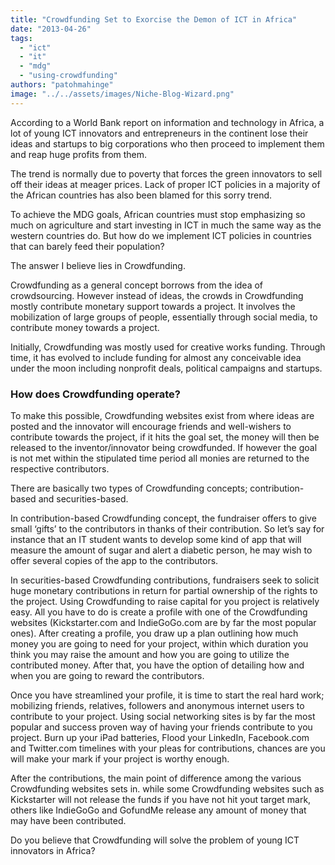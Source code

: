 ```yaml
---
title: "Crowdfunding Set to Exorcise the Demon of ICT in Africa"
date: "2013-04-26"
tags: 
  - "ict"
  - "it"
  - "mdg"
  - "using-crowdfunding"
authors: "patohmahinge"
image: "../../assets/images/Niche-Blog-Wizard.png"
---
```


According to a World Bank report on information and technology in Africa, a lot of young ICT innovators and entrepreneurs in the continent lose their ideas and startups to big corporations who then proceed<!--more--> to implement them and reap huge profits from them.  
  
The trend is normally due to poverty that forces the green innovators to sell off their ideas at meager prices. Lack of proper ICT policies in a majority of the African countries has also been blamed for this sorry trend.  
  
To achieve the MDG goals, African countries must stop emphasizing so much on agriculture and start investing in ICT in much the same way as the western countries do. But how do we implement ICT policies in countries that can barely feed their population?  
  
The answer I believe lies in Crowdfunding.  
  
Crowdfunding as a general concept borrows from the idea of crowdsourcing. However instead of ideas, the crowds in Crowdfunding mostly contribute monetary support towards a project. It involves the mobilization of large groups of people, essentially through social media, to contribute money towards a project.  
  
Initially, Crowdfunding was mostly used for creative works funding. Through time, it has evolved to include funding for almost any conceivable idea under the moon including nonprofit deals, political campaigns and startups.  

### How does Crowdfunding operate?

To make this possible, Crowdfunding websites exist from where ideas are posted and the innovator will encourage friends and well-wishers to contribute towards the project, if it hits the goal set, the money will then be released to the inventor/innovator being crowdfunded. If however the goal is not met within the stipulated time period all monies are returned to the respective contributors.  
  
There are basically two types of Crowdfunding concepts; contribution-based and securities-based.  
  
In contribution-based Crowdfunding concept, the fundraiser offers to give small ‘gifts’ to the contributors in thanks of their contribution. So let’s say for instance that an IT student wants to develop some kind of app that will measure the amount of sugar and alert a diabetic person, he may wish to offer several copies of the app to the contributors.  
  
In securities-based Crowdfunding contributions, fundraisers seek to solicit huge monetary contributions in return for partial ownership of the rights to the project. Using Crowdfunding to raise capital for you project is relatively easy. All you have to do is create a profile with one of the Crowdfunding websites (Kickstarter.com and IndieGoGo.com are by far the most popular ones). After creating a profile, you draw up a plan outlining how much money you are going to need for your project, within which duration you think you may raise the amount and how you are going to utilize the contributed money. After that, you have the option of detailing how and when you are going to reward the contributors.  
  
Once you have streamlined your profile, it is time to start the real hard work; mobilizing friends, relatives, followers and anonymous internet users to contribute to your project. Using social networking sites is by far the most popular and success proven way of having your friends contribute to you project. Burn up your iPad batteries, Flood your LinkedIn, Facebook.com and Twitter.com timelines with your pleas for contributions, chances are you will make your mark if your project is worthy enough.  
  
After the contributions, the main point of difference among the various Crowdfunding websites sets in. while some Crowdfunding websites such as Kickstarter will not release the funds if you have not hit yout target mark, others like IndieGoGo and GofundMe release any amount of money that may have been contributed.  
  
Do you believe that Crowdfunding will solve the problem of young ICT innovators in Africa?
